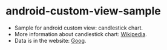 # android-custom-view-sample
- Sample for android custom view: candlestick chart. 
- More information about candlestick chart: [Wikipedia](https://en.wikipedia.org/wiki/Candlestick_chart). 
- Data is in the website: [Goog](https://www.nasdaq.com/symbol/goog/historical). 
